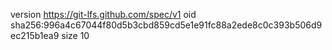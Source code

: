 version https://git-lfs.github.com/spec/v1
oid sha256:996a4c67044f80d5b3cbd859cd5e1e91fc88a2ede8c0c393b506d9ec215b1ea9
size 10
